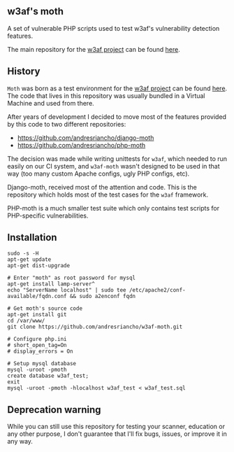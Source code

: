 ## w3af's moth

A set of vulnerable PHP scripts used to test w3af's vulnerability detection features.

The main repository for the [w3af project](https://github.com/andresriancho/w3af/) can be found [here](https://github.com/andresriancho/w3af/).

## History

`Moth` was born as a test environment for the [w3af project](https://github.com/andresriancho/w3af/) can be found [here](https://github.com/andresriancho/w3af/). The code that lives in this repository was usually bundled in a Virtual Machine and used from there.

After years of development I decided to move most of the features provided by this code to two different repositories:
 * https://github.com/andresriancho/django-moth
 * https://github.com/andresriancho/php-moth

The decision was made while writing unittests for `w3af`, which needed to run easily on our CI system, and `w3af-moth` wasn't designed to be used in that way (too many custom Apache configs, ugly PHP configs, etc).

Django-moth, received most of the attention and code. This is the repository which holds most of the test cases for the `w3af` framework.

PHP-moth is a much smaller test suite which only contains test scripts for PHP-specific vulnerabilities.

## Installation

```
sudo -s -H
apt-get update
apt-get dist-upgrade

# Enter "moth" as root password for mysql
apt-get install lamp-server^
echo "ServerName localhost" | sudo tee /etc/apache2/conf-available/fqdn.conf && sudo a2enconf fqdn

# Get moth's source code
apt-get install git
cd /var/www/
git clone https://github.com/andresriancho/w3af-moth.git

# Configure php.ini
# short_open_tag=On
# display_errors = On

# Setup mysql database
mysql -uroot -pmoth
create database w3af_test;
exit
mysql -uroot -pmoth -hlocalhost w3af_test < w3af_test.sql
```

## Deprecation warning

While you can still use this repository for testing your scanner, education or any other purpose, I don't guarantee that I'll fix bugs, issues, or improve it in any way.
